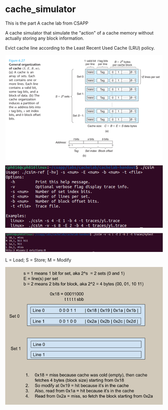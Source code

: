 # cache_simulator

This is the part A cache lab from CSAPP

A cache simulator that simulate the "action" of a cache memory without actually storing any block information.

Evict cache line according to the Least Recent Used Cache (LRU) policy.


![](cache.png)


![](instruction.png)


![](illustration1.png)

L = Load; S = Store; M = Modify

![](explaination1.png)
